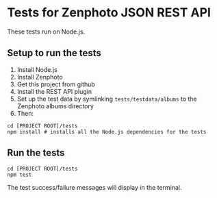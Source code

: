 Tests for Zenphoto JSON REST API
=================================

These tests run on Node.js.

## Setup to run the tests
1.  Install Node.js
1.  Install Zenphoto
1.  Get this project from github
1.  Install the REST API plugin
1.  Set up the test data by symlinking `tests/testdata/albums` to the Zenphoto albums directory
1.  Then:
```
cd [PROJECT ROOT]/tests
npm install # installs all the Node.js dependencies for the tests
```
## Run the tests
```
cd [PROJECT ROOT]/tests
npm test
```
The test success/failure messages will display in the terminal.
